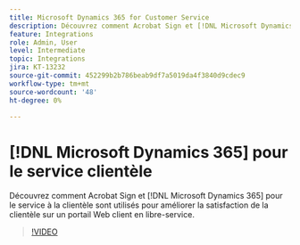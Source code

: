 ```yaml
---
title: Microsoft Dynamics 365 for Customer Service
description: Découvrez comment Acrobat Sign et [!DNL Microsoft Dynamics 365] pour le service à la clientèle sont utilisés pour améliorer la satisfaction des clients sur un portail Web client en libre-service
feature: Integrations
role: Admin, User
level: Intermediate
topic: Integrations
jira: KT-13232
source-git-commit: 452299b2b786beab9df7a5019da4f3840d9cdec9
workflow-type: tm+mt
source-wordcount: '48'
ht-degree: 0%

---
```


# [!DNL Microsoft Dynamics 365] pour le service clientèle

Découvrez comment Acrobat Sign et [!DNL Microsoft Dynamics 365] pour le service à la clientèle sont utilisés pour améliorer la satisfaction de la clientèle sur un portail Web client en libre-service.

>[!VIDEO](https://video.tv.adobe.com/v/3422046?quality=12&learn=on&hidetitle=true)
